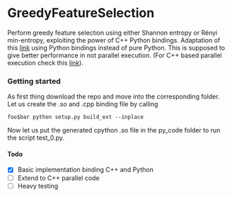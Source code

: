 # GreedyFeatureSelection

Perform greedy feature selection using either Shannon entropy or Rényi min-entropy, exploiting the power of C++ Python
bindings.
Adaptation of this [link](https://gitlab.com/marcoromane.gitlab.public/minentropyfeatureselection) using Python bindings instead
of pure Python. This is supposed to give better performance in not parallel execution. (For C++ based parallel execution check this [link](https://github.com/marcoromanelli-github/ParallelGreedyFeatureSelection)).

### Getting started
As first thing download the repo and move into the corresponding folder.
Let us create the .so and .cpp binding file by calling
```console
foo$bar python setup.py build_ext --inplace
```
Now let us put the generated cpython .so file in the py_code folder to run the script test_0.py. 

#### Todo
- [x] Basic implementation binding C++ and Python
- [ ] Extend to C++ parallel code
- [ ] Heavy testing
